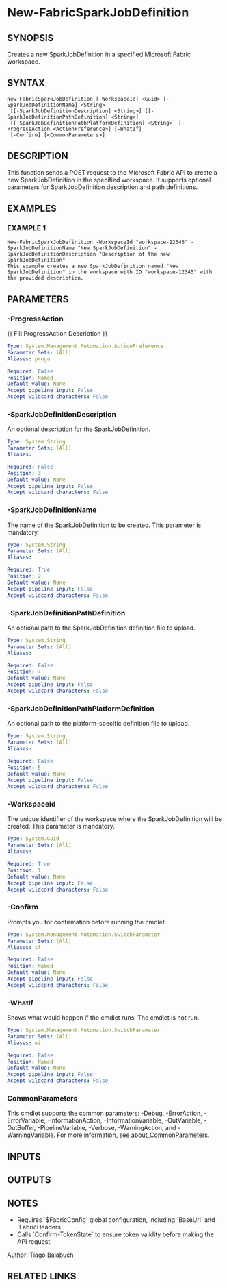 ﻿---
external help file: FabricTools-help.xml
Module Name: FabricTools
online version: https://learn.microsoft.com/en-us/rest/api/fabric/eventhouse/items/list-eventhouses?tabs=HTTP
schema: 2.0.0
---

# New-FabricSparkJobDefinition

## SYNOPSIS
Creates a new SparkJobDefinition in a specified Microsoft Fabric workspace.

## SYNTAX

```
New-FabricSparkJobDefinition [-WorkspaceId] <Guid> [-SparkJobDefinitionName] <String>
 [[-SparkJobDefinitionDescription] <String>] [[-SparkJobDefinitionPathDefinition] <String>]
 [[-SparkJobDefinitionPathPlatformDefinition] <String>] [-ProgressAction <ActionPreference>] [-WhatIf]
 [-Confirm] [<CommonParameters>]
```

## DESCRIPTION
This function sends a POST request to the Microsoft Fabric API to create a new SparkJobDefinition
in the specified workspace.
It supports optional parameters for SparkJobDefinition description and path definitions.

## EXAMPLES

### EXAMPLE 1
```
New-FabricSparkJobDefinition -WorkspaceId "workspace-12345" -SparkJobDefinitionName "New SparkJobDefinition" -SparkJobDefinitionDescription "Description of the new SparkJobDefinition"
This example creates a new SparkJobDefinition named "New SparkJobDefinition" in the workspace with ID "workspace-12345" with the provided description.
```

## PARAMETERS

### -ProgressAction
{{ Fill ProgressAction Description }}

```yaml
Type: System.Management.Automation.ActionPreference
Parameter Sets: (All)
Aliases: proga

Required: False
Position: Named
Default value: None
Accept pipeline input: False
Accept wildcard characters: False
```

### -SparkJobDefinitionDescription
An optional description for the SparkJobDefinition.

```yaml
Type: System.String
Parameter Sets: (All)
Aliases:

Required: False
Position: 3
Default value: None
Accept pipeline input: False
Accept wildcard characters: False
```

### -SparkJobDefinitionName
The name of the SparkJobDefinition to be created.
This parameter is mandatory.

```yaml
Type: System.String
Parameter Sets: (All)
Aliases:

Required: True
Position: 2
Default value: None
Accept pipeline input: False
Accept wildcard characters: False
```

### -SparkJobDefinitionPathDefinition
An optional path to the SparkJobDefinition definition file to upload.

```yaml
Type: System.String
Parameter Sets: (All)
Aliases:

Required: False
Position: 4
Default value: None
Accept pipeline input: False
Accept wildcard characters: False
```

### -SparkJobDefinitionPathPlatformDefinition
An optional path to the platform-specific definition file to upload.

```yaml
Type: System.String
Parameter Sets: (All)
Aliases:

Required: False
Position: 5
Default value: None
Accept pipeline input: False
Accept wildcard characters: False
```

### -WorkspaceId
The unique identifier of the workspace where the SparkJobDefinition will be created.
This parameter is mandatory.

```yaml
Type: System.Guid
Parameter Sets: (All)
Aliases:

Required: True
Position: 1
Default value: None
Accept pipeline input: False
Accept wildcard characters: False
```

### -Confirm
Prompts you for confirmation before running the cmdlet.

```yaml
Type: System.Management.Automation.SwitchParameter
Parameter Sets: (All)
Aliases: cf

Required: False
Position: Named
Default value: None
Accept pipeline input: False
Accept wildcard characters: False
```

### -WhatIf
Shows what would happen if the cmdlet runs.
The cmdlet is not run.

```yaml
Type: System.Management.Automation.SwitchParameter
Parameter Sets: (All)
Aliases: wi

Required: False
Position: Named
Default value: None
Accept pipeline input: False
Accept wildcard characters: False
```

### CommonParameters
This cmdlet supports the common parameters: -Debug, -ErrorAction, -ErrorVariable, -InformationAction, -InformationVariable, -OutVariable, -OutBuffer, -PipelineVariable, -Verbose, -WarningAction, and -WarningVariable. For more information, see [about_CommonParameters](http://go.microsoft.com/fwlink/?LinkID=113216).

## INPUTS

## OUTPUTS

## NOTES
- Requires \`$FabricConfig\` global configuration, including \`BaseUrl\` and \`FabricHeaders\`.
- Calls \`Confirm-TokenState\` to ensure token validity before making the API request.

Author: Tiago Balabuch

## RELATED LINKS
